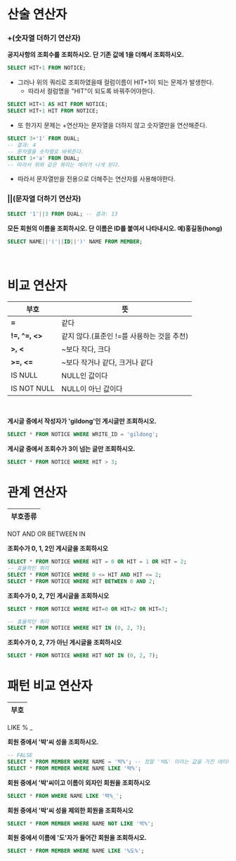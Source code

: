 # 산술 연산자
### +(숫자열 더하기 연산자)
**공지사항의 조회수를 조회하시오. 단 기존 값에 1을 더해서 조회하시오.**
```sql
SELECT HIT+1 FROM NOTICE;
```
* 그러나 위의 쿼리로 조회하였을때 컬럼이름이 HIT+1이 되는 문제가 발생한다.
    * 따라서 컬럼명을 "HIT"이 되도록 바꿔주어야한다.
```sql
SELECT HIT+1 AS HIT FROM NOTICE;
SELECT HIT+1 HIT FROM NOTICE;
```

* 또 한가지 문제는 +연산자는 문자열을 더하지 않고 숫자열만을 연산해준다.
```sql
SELECT 3+'1' FROM DUAL; 
-- 결과: 4
-- 문자열을 숫자열로 바꿔준다.
SELECT 1+'a' FROM DUAL;
-- 따라서 위와 같은 쿼리는 에러가 나게 된다.
```
* 따라서 문자열만을 전용으로 더해주는 연산자를 사용해야한다.

### ||(문자열 더하기 연산자)
```sql
SELECT '1'||3 FROM DUAL; -- 결과: 13
```
**모든 회원의 이름을 조회하시오. 단 이름은 ID를 붙여서 나타내시오. 예)홍길동(hong)**
```sql
SELECT NAME||'('||ID||')' NAME FROM MEMBER;
```
<br/>

# 비교 연산자
부호|뜻
|--|--
**=**|같다 
**!=, ^=, <>**|같지 않다.(표준인 !=를 사용하는 것을 추천)
**>, <**|~보다 작다, 크다
**>=, <=**| ~보다 작거나 같다, 크거나 같다
IS NULL | NULL인 값이다
IS NOT NULL | NULL이 아닌 값이다

<br />

**게시글 중에서 작성자가 'gildong'인 게시글만 조회하시오.**
```sql
SELECT * FROM NOTICE WHERE WRITE_ID = 'gildong';
```

**게시글 중에서 조회수가 3이 넘는 글만 조회하시오.**
```sql
SELECT * FROM NOTICE WHERE HIT > 3;
```

# 관계 연산자
부호종류|
|--
NOT
AND
OR
BETWEEN
IN

**조회수가 0, 1, 2인 게시글을 조회하시오**
```sql
SELECT * FROM NOTICE WHERE HIT = 0 OR HIT = 1 OR HIT = 2;
-- 효율적인 쿼리
SELECT * FROM NOTICE WHERE 0 <= HIT AND HIT <= 2;
SELECT * FROM NOTICE WHERE HIT BETWEEN 0 AND 2;
```

**조회수가 0, 2, 7인 게시글을 조회하시오**
```sql
SELECT * FROM NOTICE WHERE HIT=0 OR HIT=2 OR HIT=7;

-- 효율적인 쿼리
SELECT * FROM NOTICE WHERE HIT IN (0, 2, 7);
```

**조회수가 0, 2, 7가 아닌 게시글을 조회하시오**
```sql
SELECT * FROM NOTICE WHERE HIT NOT IN (0, 2, 7);
```

# 패턴 비교 연산자
부호|
|--
LIKE
%
_

**회원 중에서 '박'씨 성을 조회하시오.**
```sql
-- FALSE
SELECT * FROM MEMBER WHERE NAME = '박%'; -- 정말 '박&' 이라는 값을 가진 데이터를 찾기 시작한다.
SELECT * FROM MEMBER WHERE NAME LIKE '박%';
```

**회원 중에서 '박'씨이고 이름이 외자인 회원을 조회하시오**
```sql
SELECT * FROM WHERE NAME LIKE '박%_';
```
**회원 중에서 '박'씨 성을 제외한 회원을 조회하시오**
```sql
SELECT * FROM MEMBER WHERE NAME NOT LIKE '박%';
```
**회원 중에서 이름에 '도'자가 들어간 회원을 조회하시오.**
```sql
SELECT * FROM MEMBER WHERE NAME LIKE '%도%';
```